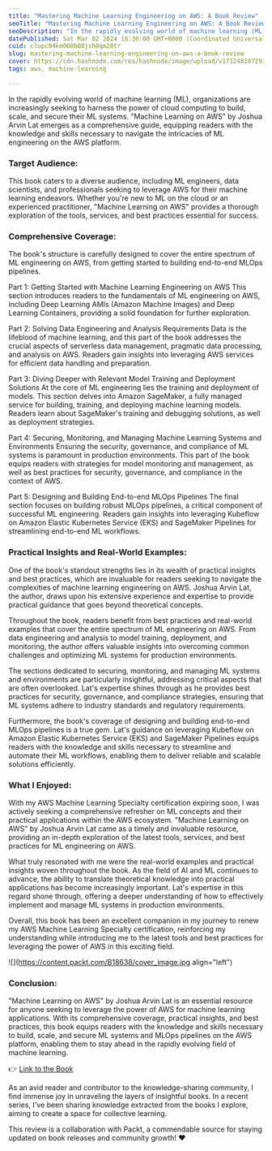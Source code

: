 ```yaml
---
title: "Mastering Machine Learning Engineering on AWS: A Book Review"
seoTitle: "Mastering Machine Learning Engineering on AWS: A Book Review"
seoDescription: "In the rapidly evolving world of machine learning (ML), organizations are increasingly seeking to harness the power of cloud computing to build, scale, and "
datePublished: Sat Mar 02 2024 18:30:00 GMT+0000 (Coordinated Universal Time)
cuid: clupc04km000b08jsh0qm28tr
slug: mastering-machine-learning-engineering-on-aws-a-book-review
cover: https://cdn.hashnode.com/res/hashnode/image/upload/v1712481872937/e9b726a2-c2e2-43ed-9135-aaf03ad9f0b1.png
tags: aws, machine-learning

---
```


In the rapidly evolving world of machine learning (ML), organizations are increasingly seeking to harness the power of cloud computing to build, scale, and secure their ML systems. "Machine Learning on AWS" by Joshua Arvin Lat emerges as a comprehensive guide, equipping readers with the knowledge and skills necessary to navigate the intricacies of ML engineering on the AWS platform.

### **Target Audience:**

This book caters to a diverse audience, including ML engineers, data scientists, and professionals seeking to leverage AWS for their machine learning endeavors. Whether you're new to ML on the cloud or an experienced practitioner, "Machine Learning on AWS" provides a thorough exploration of the tools, services, and best practices essential for success.

### **Comprehensive Coverage:**

The book's structure is carefully designed to cover the entire spectrum of ML engineering on AWS, from getting started to building end-to-end MLOps pipelines.

Part 1: Getting Started with Machine Learning Engineering on AWS This section introduces readers to the fundamentals of ML engineering on AWS, including Deep Learning AMIs (Amazon Machine Images) and Deep Learning Containers, providing a solid foundation for further exploration.

Part 2: Solving Data Engineering and Analysis Requirements Data is the lifeblood of machine learning, and this part of the book addresses the crucial aspects of serverless data management, pragmatic data processing, and analysis on AWS. Readers gain insights into leveraging AWS services for efficient data handling and preparation.

Part 3: Diving Deeper with Relevant Model Training and Deployment Solutions At the core of ML engineering lies the training and deployment of models. This section delves into Amazon SageMaker, a fully managed service for building, training, and deploying machine learning models. Readers learn about SageMaker's training and debugging solutions, as well as deployment strategies.

Part 4: Securing, Monitoring, and Managing Machine Learning Systems and Environments Ensuring the security, governance, and compliance of ML systems is paramount in production environments. This part of the book equips readers with strategies for model monitoring and management, as well as best practices for security, governance, and compliance in the context of AWS.

Part 5: Designing and Building End-to-end MLOps Pipelines The final section focuses on building robust MLOps pipelines, a critical component of successful ML engineering. Readers gain insights into leveraging Kubeflow on Amazon Elastic Kubernetes Service (EKS) and SageMaker Pipelines for streamlining end-to-end ML workflows.

### **Practical Insights and Real-World Examples:**

One of the book's standout strengths lies in its wealth of practical insights and best practices, which are invaluable for readers seeking to navigate the complexities of machine learning engineering on AWS. Joshua Arvin Lat, the author, draws upon his extensive experience and expertise to provide practical guidance that goes beyond theoretical concepts.

Throughout the book, readers benefit from best practices and real-world examples that cover the entire spectrum of ML engineering on AWS. From data engineering and analysis to model training, deployment, and monitoring, the author offers valuable insights into overcoming common challenges and optimizing ML systems for production environments.

The sections dedicated to securing, monitoring, and managing ML systems and environments are particularly insightful, addressing critical aspects that are often overlooked. Lat's expertise shines through as he provides best practices for security, governance, and compliance strategies, ensuring that ML systems adhere to industry standards and regulatory requirements.

Furthermore, the book's coverage of designing and building end-to-end MLOps pipelines is a true gem. Lat's guidance on leveraging Kubeflow on Amazon Elastic Kubernetes Service (EKS) and SageMaker Pipelines equips readers with the knowledge and skills necessary to streamline and automate their ML workflows, enabling them to deliver reliable and scalable solutions efficiently.

### **What I Enjoyed:**

With my AWS Machine Learning Specialty certification expiring soon, I was actively seeking a comprehensive refresher on ML concepts and their practical applications within the AWS ecosystem. "Machine Learning on AWS" by Joshua Arvin Lat came as a timely and invaluable resource, providing an in-depth exploration of the latest tools, services, and best practices for ML engineering on AWS.

What truly resonated with me were the real-world examples and practical insights woven throughout the book. As the field of AI and ML continues to advance, the ability to translate theoretical knowledge into practical applications has become increasingly important. Lat's expertise in this regard shone through, offering a deeper understanding of how to effectively implement and manage ML systems in production environments.

Overall, this book has been an excellent companion in my journey to renew my AWS Machine Learning Specialty certification, reinforcing my understanding while introducing me to the latest tools and best practices for leveraging the power of AWS in this exciting field.

![](https://content.packt.com/B18638/cover_image.jpg align="left")

### **Conclusion:**

"Machine Learning on AWS" by Joshua Arvin Lat is an essential resource for anyone seeking to leverage the power of AWS for machine learning applications. With its comprehensive coverage, practical insights, and best practices, this book equips readers with the knowledge and skills necessary to build, scale, and secure ML systems and MLOps pipelines on the AWS platform, enabling them to stay ahead in the rapidly evolving field of machine learning.

👉 [Link to the Book](https://www.packtpub.com/en-th/product/machine-learning-engineering-on-aws-9781803247595?type=print)

As an avid reader and contributor to the knowledge-sharing community, I find immense joy in unraveling the layers of insightful books. In a recent series, I've been sharing knowledge extracted from the books I explore, aiming to create a space for collective learning.

This review is a collaboration with Packt, a commendable source for staying updated on book releases and community growth! ❤️